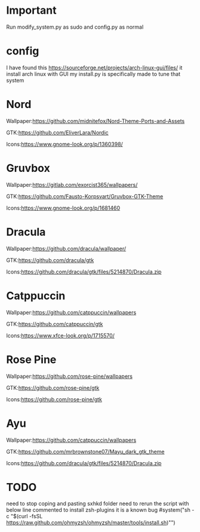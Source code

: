 # Important

Run modify_system.py as sudo and config.py as normal

# config

I have found this https://sourceforge.net/projects/arch-linux-gui/files/ it install arch linux with GUI my install.py is specifically made to tune that system

# Nord

Wallpaper:https://github.com/midnitefox/Nord-Theme-Ports-and-Assets

GTK:https://github.com/EliverLara/Nordic

Icons:https://www.gnome-look.org/p/1360398/

# Gruvbox

Wallpaper:https://gitlab.com/exorcist365/wallpapers/

GTK:https://github.com/Fausto-Korpsvart/Gruvbox-GTK-Theme

Icons:https://www.gnome-look.org/p/1681460

# Dracula

Wallpaper:https://github.com/dracula/wallpaper/

GTK:https://github.com/dracula/gtk

Icons:https://github.com/dracula/gtk/files/5214870/Dracula.zip

# Catppuccin

Wallpaper:https://github.com/catppuccin/wallpapers

GTK:https://github.com/catppuccin/gtk

Icons:https://www.xfce-look.org/p/1715570/

# Rose Pine

Wallpaper:https://github.com/rose-pine/wallpapers

GTK:https://github.com/rose-pine/gtk

Icons:https://github.com/rose-pine/gtk

# Ayu

Wallpaper:https://github.com/catppuccin/wallpapers

GTK:https://github.com/mrbrownstone07/Mayu_dark_gtk_theme

Icons:https://github.com/dracula/gtk/files/5214870/Dracula.zip

# TODO

need to stop coping and pasting sxhkd folder
need to rerun the script with below line commented to install zsh-plugins it is a known bug
#system("sh -c \"$(curl -fsSL https://raw.github.com/ohmyzsh/ohmyzsh/master/tools/install.sh)\"")
